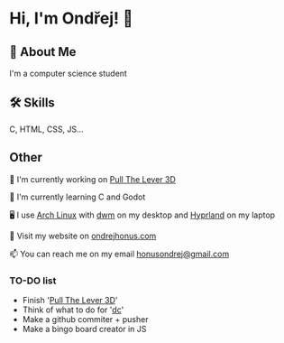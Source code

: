 # Hi, I'm Ondřej! 👋  
                
## 🚀 About Me  
I'm a computer science student

## 🛠 Skills  
C, HTML, CSS, JS...  
    
## Other  
📖 I'm currently working on [Pull The Lever 3D](https://github.com/ondrejhonus/pull_the_lever_3d/)
    
🧠 I'm currently learning C and Godot

🖥️ I use [Arch Linux](https://archlinux.org/) with [dwm](https://dwm.suckless.org/) on my desktop and [Hyprland](https://hyprland.org/) on my laptop
    
🔗 Visit my website on <a href="https://ondrejhonus.com" target="_blank">ondrejhonus.com</a>

📫 You can reach me on my email <a href="mailto:ondrejhonus@proton.me" target="_blank">honusondrej@gmail.com</a> 

### TO-DO list
- Finish '[Pull The Lever 3D](https://github.com/ondrejhonus/pull_the_lever_3d)' 
- Think of what to do for '[dc](https://github.com/ondrejhonus/dc)'
- Make a github commiter + pusher
- Make a bingo board creator in JS
